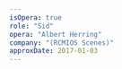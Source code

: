 ```yaml
---
isOpera: true
role: "Sid"
opera: "Albert Herring"
company: "(RCMIOS Scenes)"
approxDate: 2017-01-03
---
```

